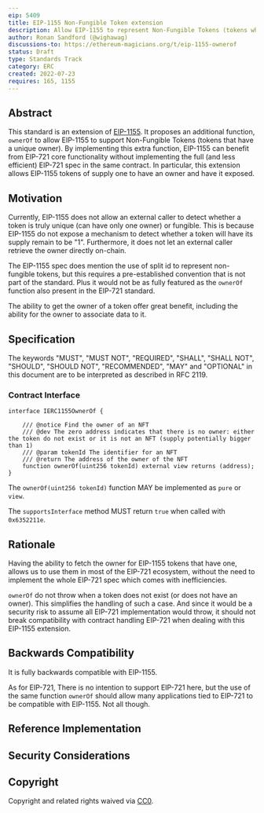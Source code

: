 ```yaml
---
eip: 5409
title: EIP-1155 Non-Fungible Token extension
description: Allow EIP-1155 to represent Non-Fungible Tokens (tokens who have a unique owner)
author: Ronan Sandford (@wighawag)
discussions-to: https://ethereum-magicians.org/t/eip-1155-ownerof
status: Draft
type: Standards Track
category: ERC
created: 2022-07-23
requires: 165, 1155
---
```


## Abstract

This standard is an extension of [EIP-1155](./eip-1155.md). It proposes an additional function, `ownerOf` to allow EIP-1155 to support Non-Fungible Tokens (tokens that have a unique owner). By implementing this extra function, EIP-1155 can benefit from EIP-721 core functionality without implementing the full (and less efficient) EIP-721 spec in the same contract. In particular, this extension allows EIP-1155 tokens of supply one to have an owner and have it exposed.

## Motivation

Currently, EIP-1155 does not allow an external caller to detect whether a token is truly unique (can have only one owner) or fungible. This is because EIP-1155 do not expose a mechanism to detect whether a token will have its supply remain to be "1". Furthermore, it does not let an external caller retrieve the owner directly on-chain.

The EIP-1155 spec does mention the use of split id to represent non-fungible tokens, but this requires a pre-established convention that is not part of the standard. Plus it would not be as fully featured as the `ownerOf` function also present in the EIP-721 standard.

The ability to get the owner of a token offer great benefit, including the ability for the owner to associate data to it.

## Specification

The keywords "MUST", "MUST NOT", "REQUIRED", "SHALL", "SHALL NOT", "SHOULD", "SHOULD NOT", "RECOMMENDED", "MAY" and "OPTIONAL" in this document are to be interpreted as described in RFC 2119.

### Contract Interface

```solidity
interface IERC1155OwnerOf {

    /// @notice Find the owner of an NFT
    /// @dev The zero address indicates that there is no owner: either the token do not exist or it is not an NFT (supply potentially bigger than 1)
    /// @param tokenId The identifier for an NFT
    /// @return The address of the owner of the NFT
    function ownerOf(uint256 tokenId) external view returns (address);
}
```

The `ownerOf(uint256 tokenId)` function MAY be implemented as `pure` or `view`.

The `supportsInterface` method MUST return `true` when called with `0x6352211e`.

## Rationale

Having the ability to fetch the owner for EIP-1155 tokens that have one, allows us to use them in most of the EIP-721 ecosystem, without the need to implement the whole EIP-721 spec which comes with inefficiencies.

`ownerOf` do not throw when a token does not exist (or does not have an owner). This simplifies the handling of such a case. And since it would be a security risk to assume all EIP-721 implementation would throw, it should not break compatibility with contract handling EIP-721 when dealing with this EIP-1155 extension.

## Backwards Compatibility

It is fully backwards compatible with EIP-1155.

As for EIP-721, There is no intention to support EIP-721 here, but the use of the same function `ownerOf` should allow many applications tied to EIP-721 to be compatible with EIP-1155. Not all though.

## Reference Implementation

## Security Considerations

## Copyright

Copyright and related rights waived via [CC0](../LICENSE.md).
